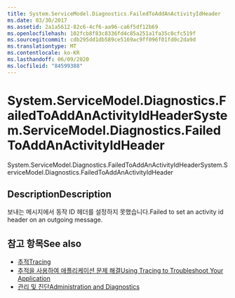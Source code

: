 ```yaml
---
title: System.ServiceModel.Diagnostics.FailedToAddAnActivityIdHeader
ms.date: 03/30/2017
ms.assetid: 2a1a5612-82c6-4cf6-aa96-ca6f5df12b69
ms.openlocfilehash: 102fcb8f83c8336fd4c85a251a1fa35c0cfc519f
ms.sourcegitcommit: cdb295dd1db589ce5169ac9ff096f01fd0c2da9d
ms.translationtype: MT
ms.contentlocale: ko-KR
ms.lasthandoff: 06/09/2020
ms.locfileid: "84599388"
---
```

# <a name="systemservicemodeldiagnosticsfailedtoaddanactivityidheader"></a><span data-ttu-id="8df34-102">System.ServiceModel.Diagnostics.FailedToAddAnActivityIdHeader</span><span class="sxs-lookup"><span data-stu-id="8df34-102">System.ServiceModel.Diagnostics.FailedToAddAnActivityIdHeader</span></span>
<span data-ttu-id="8df34-103">System.ServiceModel.Diagnostics.FailedToAddAnActivityIdHeader</span><span class="sxs-lookup"><span data-stu-id="8df34-103">System.ServiceModel.Diagnostics.FailedToAddAnActivityIdHeader</span></span>  
  
## <a name="description"></a><span data-ttu-id="8df34-104">Description</span><span class="sxs-lookup"><span data-stu-id="8df34-104">Description</span></span>  
 <span data-ttu-id="8df34-105">보내는 메시지에서 동작 ID 헤더를 설정하지 못했습니다.</span><span class="sxs-lookup"><span data-stu-id="8df34-105">Failed to set an activity id header on an outgoing message.</span></span>  
  
## <a name="see-also"></a><span data-ttu-id="8df34-106">참고 항목</span><span class="sxs-lookup"><span data-stu-id="8df34-106">See also</span></span>

- [<span data-ttu-id="8df34-107">추적</span><span class="sxs-lookup"><span data-stu-id="8df34-107">Tracing</span></span>](index.md)
- [<span data-ttu-id="8df34-108">추적을 사용하여 애플리케이션 문제 해결</span><span class="sxs-lookup"><span data-stu-id="8df34-108">Using Tracing to Troubleshoot Your Application</span></span>](using-tracing-to-troubleshoot-your-application.md)
- [<span data-ttu-id="8df34-109">관리 및 진단</span><span class="sxs-lookup"><span data-stu-id="8df34-109">Administration and Diagnostics</span></span>](../index.md)

